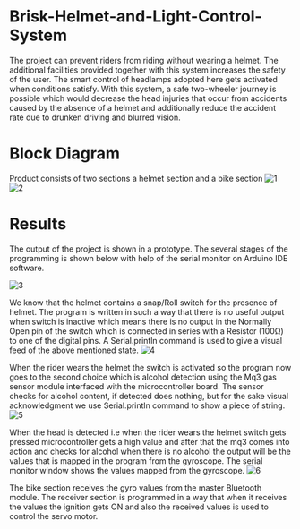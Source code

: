 # Brisk-Helmet-and-Light-Control-System

The project can prevent riders from riding without wearing a helmet. The additional facilities provided together with this system increases the safety of the user. The smart control of headlamps adopted here gets activated when conditions satisfy. With this system, a safe two-wheeler journey is possible which would decrease the head injuries that occur from accidents caused by the absence of a helmet and additionally reduce the accident rate due to drunken driving and blurred vision.

# Block Diagram
Product consists of two sections a helmet section and a bike section
![1](https://user-images.githubusercontent.com/91025454/193393733-a3f51688-6eda-496c-96c3-533bc3a741f4.JPG)
![2](https://user-images.githubusercontent.com/91025454/193393735-62213927-3cd4-48bc-9f66-7a70cffacd5a.JPG)

# Results
The output of the project is shown in a prototype. The several stages of the programming is shown below with help of the serial monitor on Arduino IDE software.

![3](https://user-images.githubusercontent.com/91025454/193393864-a097f83a-04fb-4a9b-83a8-8b4fa56c9ec2.JPG)

We know that the helmet contains a snap/Roll switch for the presence of helmet. The program is written in such a way that there is no useful output when switch is inactive which means there is no output in the Normally Open pin of the switch which is connected in series with a Resistor (100Ω) to one of the digital pins. A Serial.println command is used to give a visual feed of the above mentioned state.
![4](https://user-images.githubusercontent.com/91025454/193393889-7321170c-72b7-4fe3-a4c8-73616d540e5b.JPG)

When the rider wears the helmet the switch is activated so the program now goes to the second choice which is alcohol detection using the Mq3 gas sensor module interfaced with the microcontroller board. The sensor checks for alcohol content, if detected does nothing, but for the sake visual acknowledgment we use Serial.println command to show a piece of string.
![5](https://user-images.githubusercontent.com/91025454/193393914-f50768d2-9324-4451-89bc-2874ce71d51f.JPG)

When the head is detected i.e when the rider wears the helmet switch gets pressed microcontroller gets a high value and after that the mq3 comes into action and checks for alcohol when there is no alcohol the output will be the values that is mapped in the program from the gyroscope. The serial monitor window shows the values mapped from the gyroscope.
![6](https://user-images.githubusercontent.com/91025454/193393938-b9720d00-7a51-4066-85d1-83d562ea3e50.JPG)

The bike section receives the gyro values from the master Bluetooth module. The receiver section is programmed in a way that when it receives the values the ignition gets ON and also the received values is used to control the servo motor.
